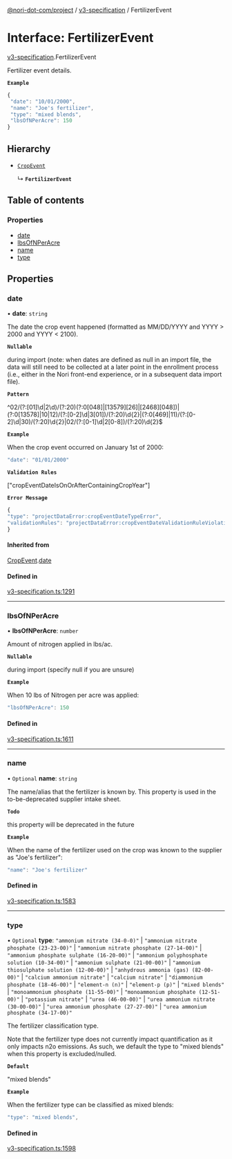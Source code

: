 [@nori-dot-com/project](../README.md) / [v3-specification](../modules/v3_specification.md) / FertilizerEvent

# Interface: FertilizerEvent

[v3-specification](../modules/v3_specification.md).FertilizerEvent

Fertilizer event details.

**`Example`**

```js
{
 "date": "10/01/2000",
 "name": "Joe's fertilizer",
 "type": "mixed blends",
 "lbsOfNPerAcre": 150
}
```

## Hierarchy

- [`CropEvent`](v3_specification.CropEvent.md)

  ↳ **`FertilizerEvent`**

## Table of contents

### Properties

- [date](v3_specification.FertilizerEvent.md#date)
- [lbsOfNPerAcre](v3_specification.FertilizerEvent.md#lbsofnperacre)
- [name](v3_specification.FertilizerEvent.md#name)
- [type](v3_specification.FertilizerEvent.md#type)

## Properties

### date

• **date**: `string`

The date the crop event happened (formatted as MM/DD/YYYY and YYYY > 2000 and YYYY < 2100).

**`Nullable`**

during import (note: when dates are defined as null in an import file, the data will still need to be collected at a later point in the enrollment process (i.e., either in the Nori front-end experience, or in a subsequent data import file).

**`Pattern`**

^02/(?:[01]\d|2\d)/(?:20)(?:0[048]|[13579][26]|[2468][048])|(?:0[13578]|10|12)/(?:[0-2]\d|3[01])/(?:20)\d{2}|(?:0[469]|11)/(?:[0-2]\d|30)/(?:20)\d{2}|02/(?:[0-1]\d|2[0-8])/(?:20)\d{2}$

**`Example`**

<caption>When the crop event occurred on January 1st of 2000:</caption>

```js
"date": "01/01/2000"
```

**`Validation Rules`**

["cropEventDateIsOnOrAfterContainingCropYear"]

**`Error Message`**

```js
{
"type": "projectDataError:cropEventDateTypeError",
"validationRules": "projectDataError:cropEventDateValidationRuleViolation"
}
```

#### Inherited from

[CropEvent](v3_specification.CropEvent.md).[date](v3_specification.CropEvent.md#date)

#### Defined in

[v3-specification.ts:1291](https://github.com/nori-dot-eco/nori-dot-com/blob/475ed1b/packages/project/src/v3-specification.ts#L1291)

___

### lbsOfNPerAcre

• **lbsOfNPerAcre**: `number`

Amount of nitrogen applied in lbs/ac.

**`Nullable`**

during import (specify null if you are unsure)

**`Example`**

<caption>When 10 lbs of Nitrogen per acre was applied:</caption>

```js
"lbsOfNPerAcre": 150
```

#### Defined in

[v3-specification.ts:1611](https://github.com/nori-dot-eco/nori-dot-com/blob/475ed1b/packages/project/src/v3-specification.ts#L1611)

___

### name

• `Optional` **name**: `string`

The name/alias that the fertilizer is known by. This property is used in the to-be-deprecated supplier intake sheet.

**`Todo`**

this property will be deprecated in the future

**`Example`**

<caption>When the name of the fertilizer used on the crop was known to the supplier as "Joe's fertilizer":</caption>

```js
"name": "Joe's fertilizer"
```

#### Defined in

[v3-specification.ts:1583](https://github.com/nori-dot-eco/nori-dot-com/blob/475ed1b/packages/project/src/v3-specification.ts#L1583)

___

### type

• `Optional` **type**: ``"ammonium nitrate (34-0-0)"`` \| ``"ammonium nitrate phosphate (23-23-00)"`` \| ``"ammonium nitrate phosphate (27-14-00)"`` \| ``"ammonium phosphate sulphate (16-20-00)"`` \| ``"ammonium polyphosphate solution (10-34-00)"`` \| ``"ammonium sulphate (21-00-00)"`` \| ``"ammonium thiosulphate solution (12-00-00)"`` \| ``"anhydrous ammonia (gas) (82-00-00)"`` \| ``"calcium ammonium nitrate"`` \| ``"calcium nitrate"`` \| ``"diammonium phosphate (18-46-00)"`` \| ``"element-n (n)"`` \| ``"element-p (p)"`` \| ``"mixed blends"`` \| ``"monoammonium phosphate (11-55-00)"`` \| ``"monoammonium phosphate (12-51-00)"`` \| ``"potassium nitrate"`` \| ``"urea (46-00-00)"`` \| ``"urea ammonium nitrate (30-00-00)"`` \| ``"urea ammonium phosphate (27-27-00)"`` \| ``"urea ammonium phosphate (34-17-00)"``

The fertilizer classification type.

Note that the fertilizer type does not currently impact quantification as it only impacts n2o emissions. As such, we default the type to "mixed blends" when this property is excluded/nulled.

**`Default`**

"mixed blends"

**`Example`**

<caption>When the fertilizer type can be classified as mixed blends:</caption>

```js
"type": "mixed blends",
```

#### Defined in

[v3-specification.ts:1598](https://github.com/nori-dot-eco/nori-dot-com/blob/475ed1b/packages/project/src/v3-specification.ts#L1598)
